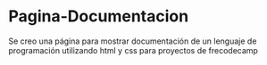 # Pagina-Documentacion
Se creo una página para mostrar documentación de un lenguaje de programación utilizando html y css para proyectos de frecodecamp
